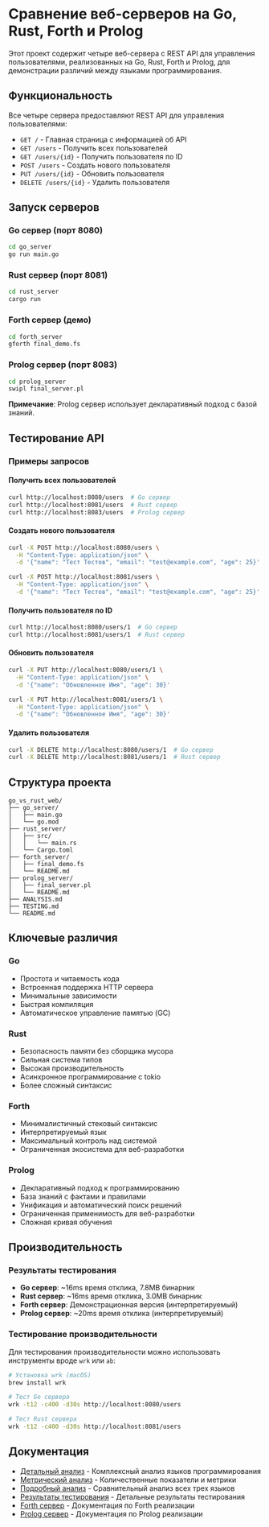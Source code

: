# Сравнение веб-серверов на Go, Rust, Forth и Prolog

Этот проект содержит четыре веб-сервера с REST API для управления пользователями, реализованных на Go, Rust, Forth и Prolog, для демонстрации различий между языками программирования.

## Функциональность

Все четыре сервера предоставляют REST API для управления пользователями:

- `GET /` - Главная страница с информацией об API
- `GET /users` - Получить всех пользователей
- `GET /users/{id}` - Получить пользователя по ID
- `POST /users` - Создать нового пользователя
- `PUT /users/{id}` - Обновить пользователя
- `DELETE /users/{id}` - Удалить пользователя

## Запуск серверов

### Go сервер (порт 8080)

```bash
cd go_server
go run main.go
```

### Rust сервер (порт 8081)

```bash
cd rust_server
cargo run
```

### Forth сервер (демо)

```bash
cd forth_server
gforth final_demo.fs
```

### Prolog сервер (порт 8083)

```bash
cd prolog_server
swipl final_server.pl
```

**Примечание**: Prolog сервер использует декларативный подход с базой знаний.

## Тестирование API

### Примеры запросов

#### Получить всех пользователей
```bash
curl http://localhost:8080/users  # Go сервер
curl http://localhost:8081/users  # Rust сервер
curl http://localhost:8083/users  # Prolog сервер
```

#### Создать нового пользователя
```bash
curl -X POST http://localhost:8080/users \
  -H "Content-Type: application/json" \
  -d '{"name": "Тест Тестов", "email": "test@example.com", "age": 25}'

curl -X POST http://localhost:8081/users \
  -H "Content-Type: application/json" \
  -d '{"name": "Тест Тестов", "email": "test@example.com", "age": 25}'
```

#### Получить пользователя по ID
```bash
curl http://localhost:8080/users/1  # Go сервер
curl http://localhost:8081/users/1  # Rust сервер
```

#### Обновить пользователя
```bash
curl -X PUT http://localhost:8080/users/1 \
  -H "Content-Type: application/json" \
  -d '{"name": "Обновленное Имя", "age": 30}'

curl -X PUT http://localhost:8081/users/1 \
  -H "Content-Type: application/json" \
  -d '{"name": "Обновленное Имя", "age": 30}'
```

#### Удалить пользователя
```bash
curl -X DELETE http://localhost:8080/users/1  # Go сервер
curl -X DELETE http://localhost:8081/users/1  # Rust сервер
```

## Структура проекта

```
go_vs_rust_web/
├── go_server/
│   ├── main.go
│   └── go.mod
├── rust_server/
│   ├── src/
│   │   └── main.rs
│   └── Cargo.toml
├── forth_server/
│   ├── final_demo.fs
│   └── README.md
├── prolog_server/
│   ├── final_server.pl
│   └── README.md
├── ANALYSIS.md
├── TESTING.md
└── README.md
```

## Ключевые различия

### Go
- Простота и читаемость кода
- Встроенная поддержка HTTP сервера
- Минимальные зависимости
- Быстрая компиляция
- Автоматическое управление памятью (GC)

### Rust
- Безопасность памяти без сборщика мусора
- Сильная система типов
- Высокая производительность
- Асинхронное программирование с tokio
- Более сложный синтаксис

### Forth
- Минималистичный стековый синтаксис
- Интерпретируемый язык
- Максимальный контроль над системой
- Ограниченная экосистема для веб-разработки

### Prolog
- Декларативный подход к программированию
- База знаний с фактами и правилами
- Унификация и автоматический поиск решений
- Ограниченная применимость для веб-разработки
- Сложная кривая обучения

## Производительность

### Результаты тестирования
- **Go сервер**: ~16ms время отклика, 7.8MB бинарник
- **Rust сервер**: ~16ms время отклика, 3.0MB бинарник
- **Forth сервер**: Демонстрационная версия (интерпретируемый)
- **Prolog сервер**: ~20ms время отклика (интерпретируемый)

### Тестирование производительности

Для тестирования производительности можно использовать инструменты вроде `wrk` или `ab`:

```bash
# Установка wrk (macOS)
brew install wrk

# Тест Go сервера
wrk -t12 -c400 -d30s http://localhost:8080/users

# Тест Rust сервера
wrk -t12 -c400 -d30s http://localhost:8081/users
```

## Документация

- [Детальный анализ](DETAILED_ANALYSIS.md) - Комплексный анализ языков программирования
- [Метрический анализ](METRICS_ANALYSIS.md) - Количественные показатели и метрики
- [Подробный анализ](ANALYSIS.md) - Сравнительный анализ всех трех языков
- [Результаты тестирования](TESTING.md) - Детальные результаты тестирования
- [Forth сервер](forth_server/README.md) - Документация по Forth реализации
- [Prolog сервер](prolog_server/README.md) - Документация по Prolog реализации
